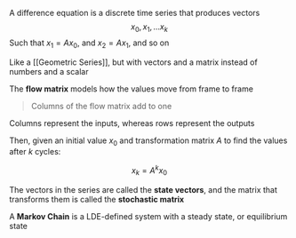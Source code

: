 A difference equation is a discrete time series that produces vectors $$x_0, x_1, ... x_k$$
Such that $x_1 = Ax_0$, and $x_2 = Ax_1$, and so on

Like a [[Geometric Series]], but with vectors and a matrix instead of numbers and a scalar

The **flow matrix** models how the values move from frame to frame

> Columns of the flow matrix add to one

Columns represent the inputs, whereas rows represent the outputs

Then, given an initial value $x_0$ and transformation matrix $A$ to find the values after $k$ cycles:

$$x_k = A^{k}x_0$$

The vectors in the series are called the **state vectors**, and the matrix that transforms them is called the **stochastic matrix**


A **Markov Chain** is a LDE-defined system with a steady state, or equilibrium state